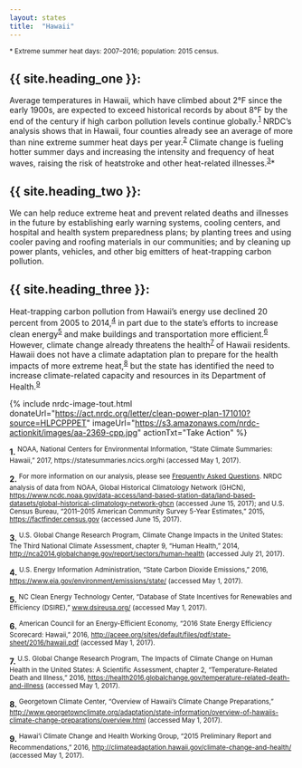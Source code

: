 ```yaml
---
layout: states
title:  "Hawaii"
---
```

<sup>* Extreme summer heat days: 2007–2016; population: 2015 census.</sup>

## {{ site.heading_one }}:
Average temperatures in Hawaii, which have climbed about 2°F since the early 1900s, are expected to exceed historical records by about 8°F by the end of the century if high carbon pollution levels continue globally.<sup>[1](#f1)</sup> NRDC’s analysis shows that in Hawaii, four counties already see an average of more than nine extreme summer heat days per year.<sup>[2](#f2)</sup> Climate change is fueling hotter summer days and increasing the intensity and frequency of heat waves, raising the risk of heatstroke and other heat-related illnesses.<sup>[3](#f3)</sup>*

## {{ site.heading_two }}:
We can help reduce extreme heat and prevent related deaths and illnesses in the future by establishing early warning systems, cooling centers, and hospital and health system preparedness plans; by planting trees and using cooler paving and roofing materials in our communities; and by cleaning up power plants, vehicles, and other big emitters of heat-trapping carbon pollution.

## {{ site.heading_three }}:
Heat-trapping carbon pollution from Hawaii’s energy use declined 20 percent from 2005 to 2014,<sup>[4](#f4)</sup> in part due to the state’s efforts to increase clean energy<sup>[5](#f5)</sup> and make buildings and transportation more efficient.<sup>[6](#f6)</sup> However, climate change already threatens the health<sup>[7](#f7)</sup> of Hawaii residents. Hawaii does not have a climate adaptation plan to prepare for the health impacts of more extreme heat,<sup>[8](#f8)</sup> but the state has identified the need to increase climate-related capacity and resources in its Department of Health.<sup>[9](#f9)</sup>



{% include nrdc-image-tout.html donateUrl="https://act.nrdc.org/letter/clean-power-plan-171010?source=HLPCPPPET"
imageUrl="https://s3.amazonaws.com/nrdc-actionkit/images/aa-2369-cpp.jpg"
actionTxt="Take Action"
 %}



<footer>
<b id="f1">1.</b><sup>	NOAA, National Centers for Environmental Information, “State Climate Summaries: Hawaii,” 2017, https://statesummaries.ncics.org/hi (accessed May 1, 2017). </sup>

<b id="f2">2.</b><sup> For more information on our analysis, please see <a href="https://www.nrdc.org/resources/climate-change-and-health-extreme-heat-faqs">Frequently Asked Questions</a>. NRDC analysis of data from NOAA, Global Historical Climatology Network (GHCN), https://www.ncdc.noaa.gov/data-access/land-based-station-data/land-based-datasets/global-historical-climatology-network-ghcn (accessed June 15, 2017); and U.S. Census Bureau, “2011–2015 American Community Survey 5-Year Estimates,” 2015, https://factfinder.census.gov (accessed June 15, 2017). 
</sup>

<b id="f3">3.</b><sup>	U.S. Global Change Research Program, Climate Change Impacts in the United States: The Third National Climate Assessment, chapter 9, “Human Health,” 2014, http://nca2014.globalchange.gov/report/sectors/human-health (accessed July 21, 2017). </sup>

<b id="f4">4.</b><sup>	U.S. Energy Information Administration, “State Carbon Dioxide Emissions,” 2016, https://www.eia.gov/environment/emissions/state/ (accessed May 1, 2017). </sup>

<b id="f5">5.</b><sup> NC Clean Energy Technology Center, “Database of State Incentives for Renewables and Efficiency (DSIRE),” www.dsireusa.org/ (accessed May 1, 2017).</sup>

<b id="f6">6.</b><sup> American Council for an Energy-Efficient Economy, “2016 State Energy Efficiency Scorecard: Hawaii,” 2016, http://aceee.org/sites/default/files/pdf/state-sheet/2016/hawaii.pdf (accessed May 1, 2017). 
</sup>

<b id="f7">7.</b><sup>	U.S. Global Change Research Program, The Impacts of Climate Change on Human Health in the United States: A Scientific Assessment, chapter 2, “Temperature-Related Death and Illness,” 2016, https://health2016.globalchange.gov/temperature-related-death-and-illness (accessed May 1, 2017). </sup>

<b id="f8">8.</b><sup>	Georgetown Climate Center, “Overview of Hawaii’s Climate Change Preparations,” http://www.georgetownclimate.org/adaptation/state-information/overview-of-hawaiis-climate-change-preparations/overview.html (accessed May 1, 2017). </sup>

<b id="f9">9.</b><sup>	Hawai’i Climate Change and Health Working Group, “2015 Preliminary Report and Recommendations,” 2016, http://climateadaptation.hawaii.gov/climate-change-and-health/ (accessed May 1, 2017).
</sup>

</footer>
